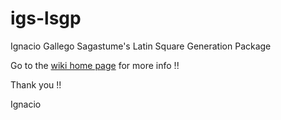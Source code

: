 # igs-lsgp
Ignacio Gallego Sagastume's Latin Square Generation Package


Go to the [wiki home page](https://github.com/bluemontag/igs-lsgp/wiki) for more info !!

Thank you !!

Ignacio
